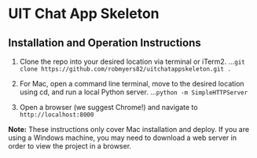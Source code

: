 # UIT Chat App Skeleton

## Installation and Operation Instructions

1. Clone the repo into your desired location via terminal or iTerm2.
...`git clone https://github.com/robmyers82/uitchatappskeleton.git .`

2. For Mac, open a command line terminal, move to the desired location using cd, and run a local Python server.
...`python -m SimpleHTTPServer`

3. Open a browser (we suggest Chrome!) and navigate to `http://localhost:8000`

**Note:** These instructions only cover Mac installation and deploy. If you are using a Windows machine, you may need to download a web server in order to view the project in a browser.